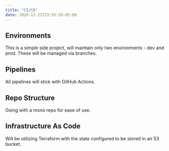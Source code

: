 ```yaml
---
title: "CI/CD"
date: 2020-12-21T23:55:29-05:00
---
```


## Environments

This is a simple side project, will maintain only two environments - dev and prod. These will be managed via branches.

## Pipelines

All pipelines will stick with GitHub Actions.

## Repo Structure

Going with a mono repo for ease of use.

## Infrastructure As Code

Will be utilizing Terraform with the state configured to be stored in an S3 bucket.

